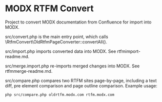 # MODX RTFM Convert

Project to convert MODX documentation from Confluence for import into MODX.

src/convert.php is the main entry point, which calls
\RtfmConvert\OldRtfmPageConverter::convertAll().

src/import.php imports converted data into MODX. See rtfmimport-readme.md.

src/merge.import.php re-imports merged changes into MODX. See
rtfmmerge-readme.md.

src/compare.php compares two RTFM sites page-by-page, including a text diff,
pre element comparison and page outline comparison. Example usage:

    php src/compare.php oldrtfm.modx.com rtfm.modx.com

